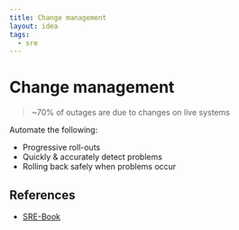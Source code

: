 ```yaml
---
title: Change management
layout: idea
tags:
  - sre
---
```


# Change management

> ~70% of outages are due to changes on live systems

Automate the following:

- Progressive roll-outs
- Quickly & accurately detect problems
- Rolling back safely when problems occur

## References

- [SRE-Book](/reference/SRE-Book)
